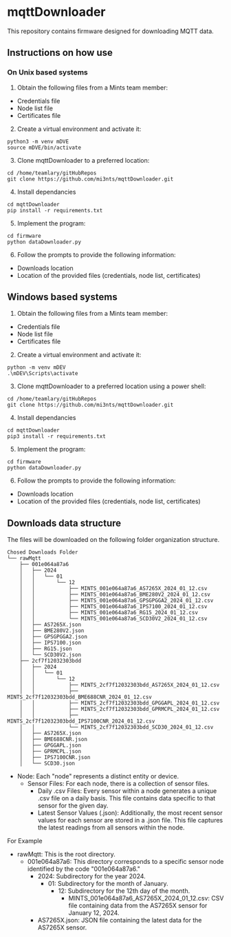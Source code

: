# mqttDownloader
This repository contains firmware designed for downloading MQTT data.


## Instructions on how use 

### On Unix based systems
   
1. Obtain the following files from a Mints team member:
- Credentials file
- Node list file
- Certificates file

2. Create a virtual environment and activate it:
```
python3 -m venv mDVE
source mDVE/bin/activate
```

3. Clone mqttDownloader to a preferred location:
```
cd /home/teamlary/gitHubRepos
git clone https://github.com/mi3nts/mqttDownloader.git
```
4. Install dependancies
```
cd mqttDownloader
pip install -r requirements.txt
```
   
5. Implement the program:
```
cd firmware
python dataDownloader.py
```

6. Follow the prompts to provide the following information:
- Downloads location
- Location of the provided files (credentials, node list, certificates)


## Windows based systems

1. Obtain the following files from a Mints team member:
- Credentials file
- Node list file
- Certificates file

2. Create a virtual environment and activate it:
```
python -m venv mDEV
.\mDEV\Scripts\activate  
```

3. Clone mqttDownloader to a preferred location using a power shell:
```
cd /home/teamlary/gitHubRepos
git clone https://github.com/mi3nts/mqttDownloader.git
```
4. Install dependancies
```
cd mqttDownloader
pip3 install -r requirements.txt
```
   
5. Implement the program:
```
cd firmware
python dataDownloader.py
```

6. Follow the prompts to provide the following information:
- Downloads location
- Location of the provided files (credentials, node list, certificates)




## Downloads data structure

The files will be downloaded on the following folder organization structure.
```
Chosed Downloads Folder
└── rawMqtt
    ├── 001e064a87a6
    │   ├── 2024
    │   │   └── 01
    │   │       └── 12
    │   │           ├── MINTS_001e064a87a6_AS7265X_2024_01_12.csv
    │   │           ├── MINTS_001e064a87a6_BME280V2_2024_01_12.csv
    │   │           ├── MINTS_001e064a87a6_GPSGPGGA2_2024_01_12.csv
    │   │           ├── MINTS_001e064a87a6_IPS7100_2024_01_12.csv
    │   │           ├── MINTS_001e064a87a6_RG15_2024_01_12.csv
    │   │           └── MINTS_001e064a87a6_SCD30V2_2024_01_12.csv
    │   ├── AS7265X.json
    │   ├── BME280V2.json
    │   ├── GPSGPGGA2.json
    │   ├── IPS7100.json
    │   ├── RG15.json
    │   └── SCD30V2.json
    ├── 2cf7f12032303bdd
    │   ├── 2024
    │   │   └── 01
    │   │       └── 12
    │   │           ├── MINTS_2cf7f12032303bdd_AS7265X_2024_01_12.csv
    │   │           ├── MINTS_2cf7f12032303bdd_BME688CNR_2024_01_12.csv
    │   │           ├── MINTS_2cf7f12032303bdd_GPGGAPL_2024_01_12.csv
    │   │           ├── MINTS_2cf7f12032303bdd_GPRMCPL_2024_01_12.csv
    │   │           ├── MINTS_2cf7f12032303bdd_IPS7100CNR_2024_01_12.csv
    │   │           └── MINTS_2cf7f12032303bdd_SCD30_2024_01_12.csv
    │   ├── AS7265X.json
    │   ├── BME688CNR.json
    │   ├── GPGGAPL.json
    │   ├── GPRMCPL.json
    │   ├── IPS7100CNR.json
    │   └── SCD30.json
```    
- Node: Each "node" represents a distinct entity or device.
   - Sensor Files: For each node, there is a collection of sensor files.
       - Daily .csv Files: Every sensor within a node generates a unique .csv file on a daily basis. This file contains data specific to that sensor for the given day.
       - Latest Sensor Values (.json): Additionally, the most recent sensor values for each sensor are stored in a .json file. This file captures the latest readings from all sensors within the node.

For Example
- rawMqtt: This is the root directory.
   - 001e064a87a6: This directory corresponds to a specific sensor node identified by the code "001e064a87a6."
      - 2024: Subdirectory for the year 2024.
         - 01: Subdirectory for the month of January.
           - 12: Subdirectory for the 12th day of the month.
              - MINTS_001e064a87a6_AS7265X_2024_01_12.csv: CSV file containing data from the AS7265X sensor for January 12, 2024.
      - AS7265X.json: JSON file containing the latest data for the AS7265X sensor.




